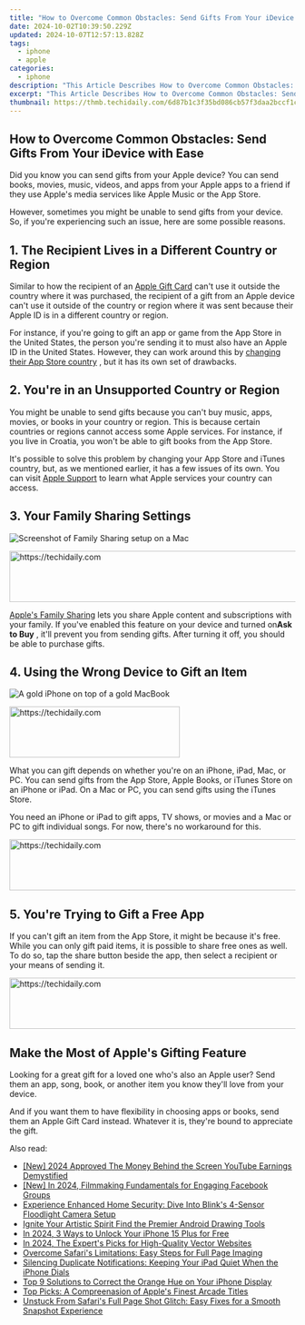 ```yaml
---
title: "How to Overcome Common Obstacles: Send Gifts From Your iDevice with Ease"
date: 2024-10-02T10:39:50.229Z
updated: 2024-10-07T12:57:13.828Z
tags:
  - iphone
  - apple
categories:
  - iphone
description: "This Article Describes How to Overcome Common Obstacles: Send Gifts From Your iDevice with Ease"
excerpt: "This Article Describes How to Overcome Common Obstacles: Send Gifts From Your iDevice with Ease"
thumbnail: https://thmb.techidaily.com/6d87b1c3f35bd086cb57f3daa2bccf1c889bbcea516bdcb3d44c7df48b1c3e3d.jpg
---
```


## How to Overcome Common Obstacles: Send Gifts From Your iDevice with Ease

 Did you know you can send gifts from your Apple device? You can send books, movies, music, videos, and apps from your Apple apps to a friend if they use Apple's media services like Apple Music or the App Store.

 However, sometimes you might be unable to send gifts from your device. So, if you're experiencing such an issue, here are some possible reasons.

## 1\. The Recipient Lives in a Different Country or Region

 Similar to how the recipient of an [Apple Gift Card](https://www.makeuseof.com/apple-gift-card-vs-app-store-gift-card-vs-apple-store-gift-card/) can't use it outside the country where it was purchased, the recipient of a gift from an Apple device can't use it outside of the country or region where it was sent because their Apple ID is in a different country or region.

 For instance, if you're going to gift an app or game from the App Store in the United States, the person you're sending it to must also have an Apple ID in the United States. However, they can work around this by [changing their App Store country](https://www.makeuseof.com/tag/dont-switch-international-itunes-media-app-store-youve-read/) , but it has its own set of drawbacks.

## 2\. You're in an Unsupported Country or Region

 You might be unable to send gifts because you can't buy music, apps, movies, or books in your country or region. This is because certain countries or regions cannot access some Apple services. For instance, if you live in Croatia, you won't be able to gift books from the App Store.

 It's possible to solve this problem by changing your App Store and iTunes country, but, as we mentioned earlier, it has a few issues of its own. You can visit [Apple Support](https://support.apple.com/en-us/HT204411) to learn what Apple services your country can access.

## 3\. Your Family Sharing Settings

![Screenshot of Family Sharing setup on a Mac](https://static1.makeuseofimages.com/wordpress/wp-content/uploads/2023/03/screenshot-of-family-sharing-setup-on-a-mac.JPG)

<!-- affiliate ads begin -->
<a href="https://zebaoaffiliateprogram.pxf.io/c/5597632/2137974/21526" target="_top" id="2137974">
  <img src="//a.impactradius-go.com/display-ad/21526-2137974" border="0" alt="https://techidaily.com" width="728" height="90"/>
</a>
<img height="0" width="0" src="https://zebaoaffiliateprogram.pxf.io/i/5597632/2137974/21526" style="position:absolute;visibility:hidden;" border="0" />
<!-- affiliate ads end -->

[Apple's Family Sharing](https://www.makeuseof.com/tag/set-family-sharing-share-apps-music-itunes-purchases/) lets you share Apple content and subscriptions with your family. If you've enabled this feature on your device and turned on**Ask to Buy** , it'll prevent you from sending gifts. After turning it off, you should be able to purchase gifts.

## 4\. Using the Wrong Device to Gift an Item

![A gold iPhone on top of a gold MacBook](https://static1.makeuseofimages.com/wordpress/wp-content/uploads/2023/03/a-gold-iphone-on-top-of-a-gold-macbook.jpg)

<!-- affiliate ads begin -->
<a href="https://aligracehair.sjv.io/c/5597632/1925468/19272" target="_top" id="1925468">
  <img src="//a.impactradius-go.com/display-ad/19272-1925468" border="0" alt="https://techidaily.com" width="300" height="90"/>
</a>
<img height="0" width="0" src="https://aligracehair.sjv.io/i/5597632/1925468/19272" style="position:absolute;visibility:hidden;" border="0" />
<!-- affiliate ads end -->

 What you can gift depends on whether you're on an iPhone, iPad, Mac, or PC. You can send gifts from the App Store, Apple Books, or iTunes Store on an iPhone or iPad. On a Mac or PC, you can send gifts using the iTunes Store.

 You need an iPhone or iPad to gift apps, TV shows, or movies and a Mac or PC to gift individual songs. For now, there's no workaround for this.

<!-- affiliate ads begin -->
<a href="https://laganoo.pxf.io/c/5597632/1484950/16446" target="_top" id="1484950">
  <img src="//a.impactradius-go.com/display-ad/16446-1484950" border="0" alt="https://techidaily.com" width="728" height="90"/>
</a>
<img height="0" width="0" src="https://laganoo.pxf.io/i/5597632/1484950/16446" style="position:absolute;visibility:hidden;" border="0" />
<!-- affiliate ads end -->

## 5\. You're Trying to Gift a Free App

 If you can't gift an item from the App Store, it might be because it's free. While you can only gift paid items, it is possible to share free ones as well. To do so, tap the share button beside the app, then select a recipient or your means of sending it.

<!-- affiliate ads begin -->
<a href="https://ephamedtechinc.pxf.io/c/5597632/2137216/26400" target="_top" id="2137216">
  <img src="//a.impactradius-go.com/display-ad/26400-2137216" border="0" alt="https://techidaily.com" width="728" height="90"/>
</a>
<img height="0" width="0" src="https://ephamedtechinc.pxf.io/i/5597632/2137216/26400" style="position:absolute;visibility:hidden;" border="0" />
<!-- affiliate ads end -->

## Make the Most of Apple's Gifting Feature

 Looking for a great gift for a loved one who's also an Apple user? Send them an app, song, book, or another item you know they'll love from your device.

 And if you want them to have flexibility in choosing apps or books, send them an Apple Gift Card instead. Whatever it is, they're bound to appreciate the gift.

<ins class="adsbygoogle"
     style="display:block"
     data-ad-format="autorelaxed"
     data-ad-client="ca-pub-7571918770474297"
     data-ad-slot="1223367746"></ins>

<ins class="adsbygoogle"
     style="display:block"
     data-ad-client="ca-pub-7571918770474297"
     data-ad-slot="8358498916"
     data-ad-format="auto"
     data-full-width-responsive="true"></ins>

<span class="atpl-alsoreadstyle">Also read:</span>
<div><ul>
<li><a href="https://youtube-data.techidaily.com/024-approved-the-money-behind-the-screen-youtube-earnings-demystified/"><u>[New] 2024 Approved The Money Behind the Screen YouTube Earnings Demystified</u></a></li>
<li><a href="https://vimeo-videos.techidaily.com/new-in-2024-filmmaking-fundamentals-for-engaging-facebook-groups/"><u>[New] In 2024, Filmmaking Fundamentals for Engaging Facebook Groups</u></a></li>
<li><a href="https://buynow-info.techidaily.com/experience-enhanced-home-security-dive-into-blinks-4-sensor-floodlight-camera-setup/"><u>Experience Enhanced Home Security: Dive Into Blink's 4-Sensor Floodlight Camera Setup</u></a></li>
<li><a href="https://fox-http.techidaily.com/ignite-your-artistic-spirit-find-the-premier-android-drawing-tools/"><u>Ignite Your Artistic Spirit Find the Premier Android Drawing Tools</u></a></li>
<li><a href="https://sim-unlock.techidaily.com/in-2024-3-ways-to-unlock-your-iphone-15-plus-for-free-by-drfone-ios/"><u>In 2024, 3 Ways to Unlock Your iPhone 15 Plus for Free</u></a></li>
<li><a href="https://some-approaches.techidaily.com/in-2024-the-experts-picks-for-high-quality-vector-websites/"><u>In 2024, The Expert's Picks for High-Quality Vector Websites</u></a></li>
<li><a href="https://fox-that.techidaily.com/overcome-safaris-limitations-easy-steps-for-full-page-imaging/"><u>Overcome Safari's Limitations: Easy Steps for Full Page Imaging</u></a></li>
<li><a href="https://fox-that.techidaily.com/silencing-duplicate-notifications-keeping-your-ipad-quiet-when-the-iphone-dials/"><u>Silencing Duplicate Notifications: Keeping Your iPad Quiet When the iPhone Dials</u></a></li>
<li><a href="https://fox-that.techidaily.com/top-9-solutions-to-correct-the-orange-hue-on-your-iphone-display/"><u>Top 9 Solutions to Correct the Orange Hue on Your iPhone Display</u></a></li>
<li><a href="https://games-able.techidaily.com/top-picks-a-compreenasion-of-apples-finest-arcade-titles/"><u>Top Picks: A Compreenasion of Apple's Finest Arcade Titles</u></a></li>
<li><a href="https://fox-that.techidaily.com/unstuck-from-safaris-full-page-shot-glitch-easy-fixes-for-a-smooth-snapshot-experience/"><u>Unstuck From Safari's Full Page Shot Glitch: Easy Fixes for a Smooth Snapshot Experience</u></a></li>
</ul></div>

